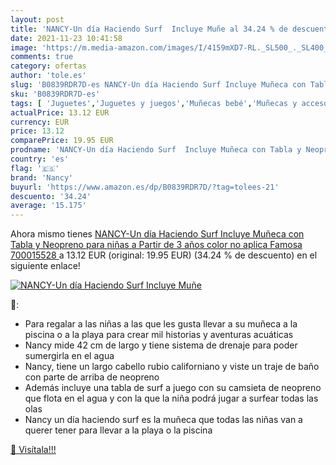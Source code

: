 ```yaml
---
layout: post
title: 'NANCY-Un día Haciendo Surf  Incluye Muñe al 34.24 % de descuento'
date: 2021-11-23 10:41:58
image: 'https://m.media-amazon.com/images/I/4159mXD7-RL._SL500_._SL400_.jpg'
comments: true
category: ofertas
author: 'tole.es'
slug: 'B0839RDR7D-es NANCY-Un día Haciendo Surf Incluye Muñeca con Tabla y...'
sku: 'B0839RDR7D-es'
tags: [ 'Juguetes','Juguetes y juegos','Muñecas bebé','Muñecas y accesorios','famosa','nancy', ]
actualPrice: 13.12 EUR
currency: EUR
price: 13.12
comparePrice: 19.95 EUR
prodname: 'NANCY-Un día Haciendo Surf  Incluye Muñeca con Tabla y Neopreno  para niñas a Partir de 3 años  color no aplica  Famosa 700015528 '
country: 'es'
flag: '🇪🇸'
brand: 'Nancy'
buyurl: 'https://www.amazon.es/dp/B0839RDR7D/?tag=tolees-21'
descuento: '34.24'
average: '15.175'
---
```


Ahora mismo tienes [NANCY-Un día Haciendo Surf  Incluye Muñeca con Tabla y Neopreno  para niñas a Partir de 3 años  color no aplica  Famosa 700015528 ](https://www.amazon.es/dp/B0839RDR7D/?tag=tolees-21) a 13.12 EUR (original: 19.95 EUR) (34.24 %  de descuento) en el siguiente enlace!

[![NANCY-Un día Haciendo Surf  Incluye Muñe](https://m.media-amazon.com/images/I/4159mXD7-RL._SL500_._SL400_.jpg)](https://www.amazon.es/dp/B0839RDR7D/?tag=tolees-21)

🔎:

- Para regalar a las niñas a las que les gusta llevar a su muñeca a la piscina o a la playa para crear mil historias y aventuras acuáticas
- Nancy mide 42 cm de largo y tiene sistema de drenaje para poder sumergirla en el agua
- Nancy, tiene un largo cabello rubio californiano y viste un traje de baño con parte de arriba de neopreno
- Además incluye una tabla de surf a juego con su camsieta de neopreno que flota en el agua y con la que la niña podrá jugar a surfear todas las olas
- Nancy un día haciendo surf es la muñeca que todas las niñas van a querer tener para llevar a la playa o la piscina

[🛒 Visítala!!!](https://www.amazon.es/dp/B0839RDR7D/?tag=tolees-21)
